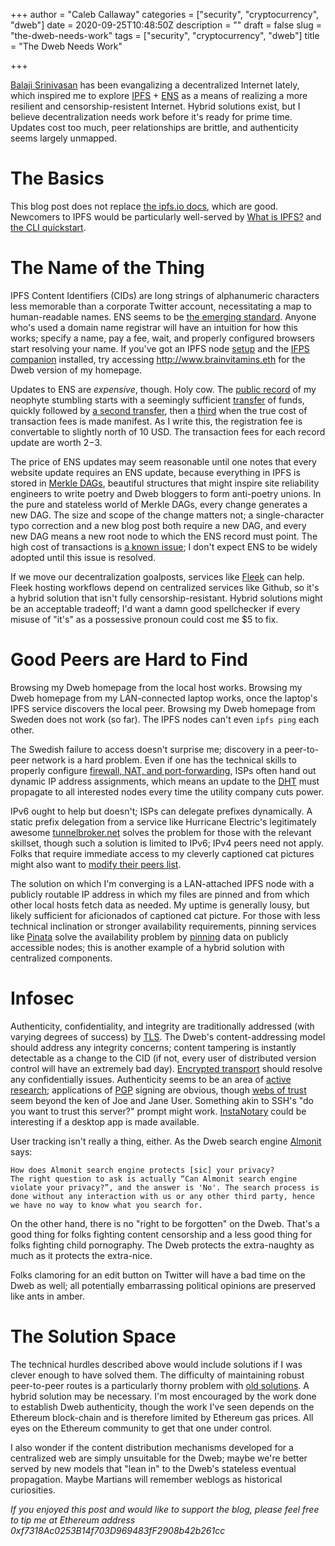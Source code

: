 +++
author = "Caleb Callaway"
categories = ["security", "cryptocurrency", "dweb"]
date = 2020-09-25T10:48:50Z
description = ""
draft = false
slug = "the-dweb-needs-work"
tags = ["security", "cryptocurrency", "dweb"]
title = "The Dweb Needs Work"

+++


[Balaji Srinivasan](https://balajis.com/) has been evangalizing a decentralized Internet lately, which inspired me to explore [IPFS](https://ipfs.io/) + [ENS](https://app.ens.domains/) as a means of realizing a more resilient and censorship-resistent Internet. Hybrid solutions exist, but I believe decentralization needs work before it's ready for prime time. Updates cost too much, peer relationships are brittle, and authenticity seems largely unmapped.

# The Basics
This blog post does not replace [the ipfs.io docs](https://docs.ipfs.io/), which are good. Newcomers to IPFS would be particularly well-served by [What is IPFS?](https://docs.ipfs.io/concepts/what-is-ipfs/) and [the CLI quickstart](https://docs.ipfs.io/how-to/command-line-quick-start/).

# The Name of the Thing
IPFS Content Identifiers (CIDs) are long strings of alphanumeric characters less memorable than a corporate Twitter account, necessitating a map to human-readable names. ENS seems to be [the emerging standard](https://docs.ipfs.io/how-to/websites-on-ipfs/link-a-domain/). Anyone who's used a domain name registrar will have an intuition for how this works; specify a name, pay a fee, wait, and properly configured browsers start resolving your name. If you've got an IPFS node [setup](https://github.com/ipfs-shipyard/ipfs-desktop#install) and the [IFPS companion](https://github.com/ipfs-shipyard/ipfs-companion#ipfs-companion) installed, try accessing http://www.brainvitamins.eth for the Dweb version of my homepage.

Updates to ENS are _expensive_, though. Holy cow. The [public record](https://etherscan.io/address/0xf7318ac0253b14f703d969483ff2908b42b261cc) of my neophyte stumbling starts with a seemingly sufficient [transfer](https://etherscan.io/tx/0x192bce8910abd0ce5ebee5c0fbc86c843180aaa1b41baba6e9129fbf1daee6b3) of funds, quickly followed by [a second transfer](https://etherscan.io/tx/0x0224f10a3f3a839cadb4d227f5f0b3520a3e8f6970a2ac2b2559e5cd00374251), then a [third](https://etherscan.io/tx/0xabd014496180ffc79549b44d805eb6be0f1ee4934c2d0e8074eeb3209fa400c9) when the true cost of transaction fees is made manifest. As I write this, the registration fee is convertable to slightly north of 10 USD. The transaction fees for each record update are worth $2-$3.

The price of ENS updates may seem reasonable until one notes that every website update requires an ENS update, because everything in IPFS is stored in [Merkle DAGs](https://docs.ipfs.io/concepts/merkle-dag/), beautiful structures that might inspire site reliability engineers to write poetry and Dweb bloggers to form anti-poetry unions. In the pure and stateless world of Merkle DAGs, every change generates a new DAG. The size and scope of the change matters not; a single-character typo correction and a new blog post both require a new DAG, and every new DAG means a new root node to which the ENS record must point. The high cost of transactions is [a known issue](https://twitter.com/VitalikButerin/status/1285593115672358912); I don't expect ENS to be widely adopted until this issue is resolved.

If we move our decentralization goalposts, services like [Fleek](https://docs.ipfs.io/how-to/websites-on-ipfs/introducing-fleek/) can help. Fleek hosting workflows depend on centralized services like Github, so it's a hybrid solution that isn't fully censorship-resistant. Hybrid solutions might be an acceptable tradeoff; I'd want a damn good spellchecker if every misuse of "it's" as a possessive pronoun could cost me $5 to fix.

# Good Peers are Hard to Find
Browsing my Dweb homepage from the local host works. Browsing my Dweb homepage from my LAN-connected laptop works, once the laptop's IPFS service discovers the local peer. Browsing my Dweb homepage from Sweden does not work (so far). The IPFS nodes can't even `ipfs ping` each other.

The Swedish failure to access doesn't surprise me; discovery in a peer-to-peer network is a hard problem. Even if one has the technical skills to properly configure [firewall, NAT, and port-forwarding](https://docs.ipfs.io/how-to/nat-configuration/), ISPs often hand out dynamic IP address assignments, which means an update to the [DHT](https://docs.ipfs.io/concepts/dht/) must propagate to all interested nodes every time the utility company cuts power.

IPv6 ought to help but doesn't; ISPs can delegate prefixes dynamically. A static prefix delegation from a service like Hurricane Electric's legitimately awesome [tunnelbroker.net](https://tunnelbroker.net/) solves the problem for those with the relevant skillset, though such a solution is limited to IPv6; IPv4 peers need not apply. Folks that require immediate access to my cleverly captioned cat pictures might also want to [modify their peers list](https://docs.ipfs.io/how-to/modify-bootstrap-list/).

The solution on which I'm converging is a LAN-attached IPFS node with a publicly routable IP address in which my files are pinned and from which other local hosts fetch data as needed. My uptime is generally lousy, but likely sufficient for aficionados of captioned cat picture. For those with less technical inclination or stronger availability requirements, pinning services like [Pinata](https://pinata.cloud/) solve the availability problem by [pinning](https://docs.ipfs.io/concepts/persistence/) data on publicly accessible nodes; this is another example of a hybrid solution with centralized components.

# Infosec
Authenticity, confidentiality, and integrity are traditionally addressed (with varying degrees of success) by [TLS](https://en.wikipedia.org/wiki/Transport_Layer_Security). The Dweb's content-addressing model should address any integrity concerns; content tampering is instantly detectable as a change to the CID (if not, every user of distributed version control will have an extremely bad day). [Encrypted transport](https://blog.ipfs.io/2020-08-07-deprecating-secio/) should resolve any confidentially issues. Authenticity seems to be an area of [active research](https://www.researchgate.net/publication/325819333_IPFS-Blockchain-based_Authenticity_of_Online_Publications); applications of [PGP](https://en.wikipedia.org/wiki/Pretty_Good_Privacy) signing are obvious, though [webs of trust](https://en.wikipedia.org/wiki/Web_of_trust) seem beyond the ken of Joe and Jane User. Something akin to SSH's "do you want to trust this server?" prompt might work. [InstaNotary](https://github.com/rekpero/InstaNotary) could be interesting if a desktop app is made available.

User tracking isn't really a thing, either. As the Dweb search engine [Almonit](http://almonit.eth.link/) says:

```
How does Almonit search engine protects [sic] your privacy?
The right question to ask is actually “Can Almonit search engine violate your privacy?”, and the answer is 'No'. The search process is done without any interaction with us or any other third party, hence we have no way to know what you search for.
```

On the other hand, there is no "right to be forgotten" on the Dweb. That's a good thing for folks fighting content censorship and a less good thing for folks fighting child pornography. The Dweb protects the extra-naughty as much as it protects the extra-nice.

Folks clamoring for an edit button on Twitter will have a bad time on the Dweb as well; all potentially embarrassing political opinions are preserved like ants in amber.

# The Solution Space
The technical hurdles described above would include solutions if I was clever enough to have solved them. The difficulty of maintaining robust peer-to-peer routes is a particularly thorny problem with [old solutions](https://en.wikipedia.org/wiki/STUN). A hybrid solution may be necessary. I'm most encouraged by the work done to establish Dweb authenticity, though the work I've seen depends on the Ethereum block-chain and is therefore limited by Ethereum gas prices. All eyes on the Ethereum community to get that one under control.

I also wonder if the content distribution mechanisms developed for a centralized web are simply unsuitable for the Dweb; maybe we're better served by new models that "lean in" to the Dweb's stateless eventual propagation. Maybe Martians will remember weblogs as historical curiosities.

_If you enjoyed this post and would like to support the blog, please feel free to tip me at Ethereum address 0xf7318Ac0253B14f703D969483fF2908b42b261cc_

